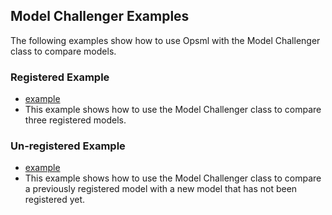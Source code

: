 ## Model Challenger Examples

The following examples show how to use Opsml with the Model Challenger class to compare models.


### Registered Example

- [example](./registered_example.py)
- This example shows how to use the Model Challenger class to compare three registered models.

### Un-registered Example

- [example](./unregistered_example.py)
- This example shows how to use the Model Challenger class to compare a previously registered model with a new model that has not been registered yet.


